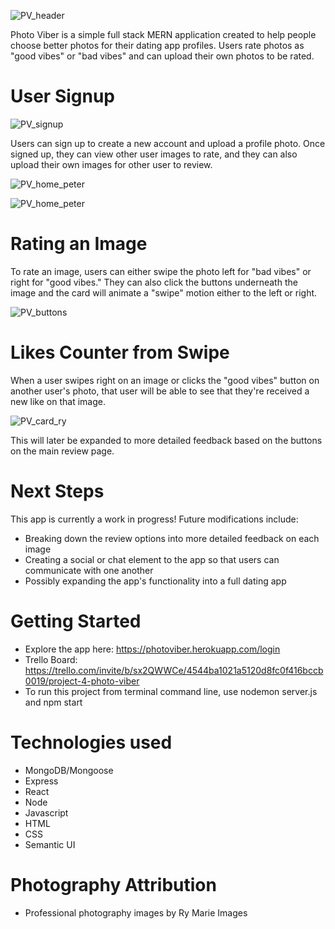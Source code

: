 ![PV_header](https://catcollector-ry.s3.amazonaws.com/pv_title.png) 

Photo Viber is a simple full stack MERN application created to help people choose better photos for their dating app profiles. Users rate photos as "good vibes" or "bad vibes" and can upload their own photos to be rated.


# User Signup 

![PV_signup](https://catcollector-ry.s3.amazonaws.com/pv_signup.png) 

Users can sign up to create a new account and upload a profile photo. Once signed up, they can view other user images to rate, and they can also upload their own images for other user to review.

![PV_home_peter](https://catcollector-ry.s3.amazonaws.com/pv_home_peter.png) 

![PV_home_peter](https://catcollector-ry.s3.amazonaws.com/pv_upload.png) 


# Rating an Image
To rate an image, users can either swipe the photo left for "bad vibes" or right for "good vibes." They can also click the buttons underneath the image and the card will animate a "swipe" motion either to the left or right.

![PV_buttons](https://catcollector-ry.s3.amazonaws.com/pv_buttons.png) 


# Likes Counter from Swipe 
When a user swipes right on an image or clicks the "good vibes" button on another user's photo, that user will be able to see that they're received a new like on that image.

![PV_card_ry](https://catcollector-ry.s3.amazonaws.com/pv_card_likes_ry.png)

This will later be expanded to more detailed feedback based on the buttons on the main review page.


# Next Steps
This app is currently a work in progress! Future modifications include:

- Breaking down the review options into more detailed feedback on each image
- Creating a social or chat element to the app so that users can communicate with one another
- Possibly expanding the app's functionality into a full dating app


# Getting Started 
- Explore the app here: https://photoviber.herokuapp.com/login
- Trello Board: https://trello.com/invite/b/sx2QWWCe/4544ba1021a5120d8fc0f416bccb0019/project-4-photo-viber
- To run this project from terminal command line, use nodemon server.js and npm start



# Technologies used
- MongoDB/Mongoose
- Express
- React
- Node
- Javascript
- HTML
- CSS
- Semantic UI


# Photography Attribution
- Professional photography images by Ry Marie Images 